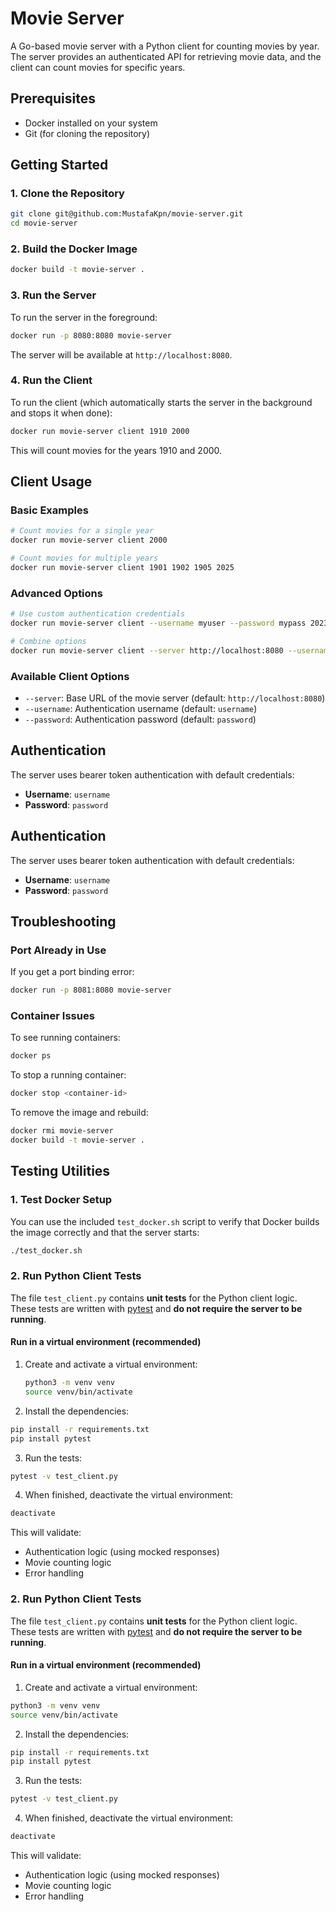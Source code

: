 # Movie Server

A Go-based movie server with a Python client for counting movies by year. The server provides an authenticated API for retrieving movie data, and the client can count movies for specific years.

## Prerequisites

- Docker installed on your system
- Git (for cloning the repository)

## Getting Started

### 1. Clone the Repository

```bash
git clone git@github.com:MustafaKpn/movie-server.git
cd movie-server
```

### 2. Build the Docker Image

```bash
docker build -t movie-server .
```

### 3. Run the Server

To run the server in the foreground:

```bash
docker run -p 8080:8080 movie-server
```

The server will be available at `http://localhost:8080`.

### 4. Run the Client

To run the client (which automatically starts the server in the background and stops it when done):

```bash
docker run movie-server client 1910 2000
```

This will count movies for the years 1910 and 2000.

## Client Usage

### Basic Examples

```bash
# Count movies for a single year
docker run movie-server client 2000

# Count movies for multiple years
docker run movie-server client 1901 1902 1905 2025
```

### Advanced Options

```bash
# Use custom authentication credentials
docker run movie-server client --username myuser --password mypass 2023

# Combine options
docker run movie-server client --server http://localhost:8080 --username admin --password secret 2020 2021
```

### Available Client Options

- `--server`: Base URL of the movie server (default: `http://localhost:8080`)
- `--username`: Authentication username (default: `username`)
- `--password`: Authentication password (default: `password`)

## Authentication

The server uses bearer token authentication with default credentials:

- **Username**: `username`
- **Password**: `password`

## Authentication

The server uses bearer token authentication with default credentials:

- **Username**: `username`
- **Password**: `password`

## Troubleshooting

### Port Already in Use

If you get a port binding error:

```bash
docker run -p 8081:8080 movie-server
```

### Container Issues

To see running containers:

```bash
docker ps
```

To stop a running container:

```bash
docker stop <container-id>
```

To remove the image and rebuild:

```bash
docker rmi movie-server
docker build -t movie-server .
```

## Testing Utilities

### 1. Test Docker Setup

You can use the included `test_docker.sh` script to verify that Docker builds the image correctly and that the server starts:

```bash
./test_docker.sh
```

### 2. Run Python Client Tests

The file `test_client.py` contains **unit tests** for the Python client logic.  
These tests are written with [pytest](https://docs.pytest.org/) and **do not require the server to be running**.

#### Run in a virtual environment (recommended)

1. Create and activate a virtual environment:
   ```bash
   python3 -m venv venv
   source venv/bin/activate
   ```
2. Install the dependencies:

```bash
pip install -r requirements.txt
pip install pytest
```

3. Run the tests:

```bash
pytest -v test_client.py
```

4. When finished, deactivate the virtual environment:

```bash
deactivate
```

This will validate:

- Authentication logic (using mocked responses)
- Movie counting logic
- Error handling

### 2. Run Python Client Tests

The file `test_client.py` contains **unit tests** for the Python client logic.  
These tests are written with [pytest](https://docs.pytest.org/) and **do not require the server to be running**.

#### Run in a virtual environment (recommended)

1. Create and activate a virtual environment:
```bash
python3 -m venv venv
source venv/bin/activate
```
2. Install the dependencies:

```bash
pip install -r requirements.txt
pip install pytest
```

3. Run the tests:

```bash
pytest -v test_client.py
```

4. When finished, deactivate the virtual environment:

```bash
deactivate
```

This will validate:

- Authentication logic (using mocked responses)
- Movie counting logic
- Error handling
